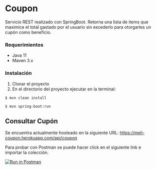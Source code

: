 # Coupon

Servicio REST realizado con SpringBoot. Retorna una lista de items que maximice el total gastado por el usuario sin excederlo para otorgarles un cupón como beneficio.

### Requerimientos

- Java 11
- Maven 3.x

### Instalación

1. Clonar el proyecto
2. En el directorio del proyecto ejecutar en la terminal:

```console
$ mvn clean install

$ mvn spring-boot:run
```

## Consultar Cupón

Se encuentra actualmente hosteado en la siguiente URL: https://meli-coupon.herokuapp.com/api/coupon

Para probar con Postman se puede hacer click en el siguiente link e importar la colección.

[![Run in Postman](https://run.pstmn.io/button.svg)](https://app.getpostman.com/run-collection/05411b7fd4d5bbff436d)
